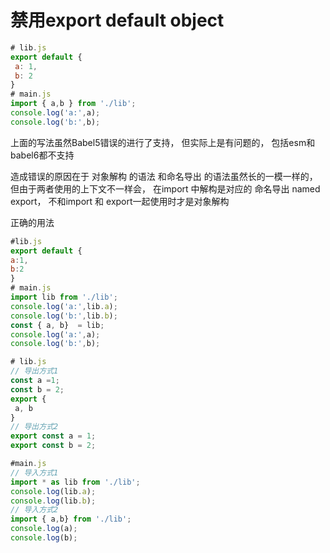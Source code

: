 # 禁用export default object

```js
# lib.js
export default { 
 a: 1,
 b: 2
}
# main.js
import { a,b } from './lib';
console.log('a:',a);
console.log('b:',b);
```

上面的写法虽然Babel5错误的进行了支持， 但实际上是有问题的， 包括esm和babel6都不支持

造成错误的原因在于 对象解构 的语法 和命名导出 的语法虽然长的一模一样的，但由于两者使用的上下文不一样会， 在import 中解构是对应的 命名导出 named export， 不和import 和 export一起使用时才是对象解构



正确的用法

```js
#lib.js
export default {
a:1,
b:2
}
# main.js
import lib from './lib';
console.log('a:',lib.a);
console.log('b:',lib.b);
const { a, b}  = lib;
console.log('a:',a);
console.log('b:',b);
```



```js
# lib.js
// 导出方式1
const a =1;
const b = 2;
export {
 a, b
}
// 导出方式2
export const a = 1;
export const b = 2;
```



```js
#main.js
// 导入方式1
import * as lib from './lib';
console.log(lib.a);
console.log(lib.b);
// 导入方式2
import { a,b} from './lib';
console.log(a);
console.log(b);
```


